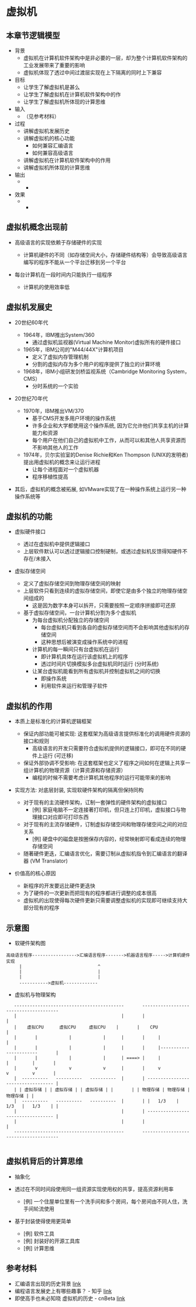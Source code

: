 # 虚拟机

## 本章节逻辑模型

* 背景
    * 虚拟机在计算机软件架构中是非必要的一层，却为整个计算机软件架构的工业发展带来了重要的影响
    * 虚拟机体现了透过中间过渡层实现在上下隔离的同时上下兼容
* 目标
    * 让学生了解虚拟机是甚么
    * 让学生了解虚拟机在计算机软件架构中的作
    * 让学生了解虚拟机所体现的计算思维
* 输入
    * （见参考材料）
* 过程
    * 讲解虚拟机发展历史
    * 讲解虚拟机的核心功能
        * 如何兼容汇编语言
        * 如何兼容高级语言
    * 讲解虚拟机在计算机软件架构中的作用
    * 讲解虚拟机所体现的计算思维
* 输出
    * -
* 效果
    * -

## 虚拟机概念出现前

* 高级语言的实现依赖于存储硬件的实现
    * 计算机硬件的不同（如存储空间大小，存储硬件结构等）会导致高级语言编写的程序不能从一个平台迁移到另一个平台

* 每台计算机在一段时间内只能执行一组程序
    * 计算机的使用效率低

## 虚拟机发展史

* 20世纪60年代
    * 1964年，IBM推出System/360
        * 通过虚拟机监视器(Virtual Machine Monitor)虚拟所有的硬件接口
    * 1965年，IBM公司的"M44/44X"计算机项目
        * 定义了虚拟内存管理机制
        * 分割的虚拟内存为多个用户的程序提供了独立的计算环境
    * 1968年，IBM小组研发剑桥监视系统（Cambridge Monitoring System，CMS）
        * 分时系统的一个实验

* 20世纪70年代
    * 1970年，IBM推出VM/370
        * 基于CMS开发多用户环境的操作系统
        * 许多企业和大学都使用这个操作系统, 因为它允许他们共享主机的计算能力和资源
        * 每个用户在他们自己的虚拟机中工作，从而可以和其他人共享资源而不影响其他人的工作
    * 1974年，贝尔实验室的Denise Richie和Ken Thompson (UNIX的发明者) 提出用虚拟机的概念来让运行进程
        * 让每个进程面对一个虚拟机器
        * 程序移植性提高

* 其后，虚拟机的概念被拓展, 如VMware实现了在一种操作系统上运行另一种操作系统等

## 虚拟机的功能

* 虚拟硬件接口
    * 透过在虚拟机中提供逻辑接口
    * 上层软件默认可以透过逻辑接口控制硬制，或透过虚拟机反馈得知硬件不存在/未接入

* 虚拟存储空间
    * 定义了虚拟存储空间到物理存储空间的映射
    * 上层软件只看到连续的虚拟存储空间，即使它是由多个独立的物理存储空间组成的
        * 这是因为数字本身可以拆开，只需要按照一定顺序拼接即可还原
    * 基于虚拟存储空间，一台计算机分割为多个虚拟机
        * 为每台虚拟机分配独立的存储空间
            * 每台虚拟机只看到各自的虚拟存储空间而不会影响其他虚拟机的存储空间
            * 这种思想后被演变成操作系统中的进程
        * 计算机的每一瞬间只有台虚拟机在运行
            * 即计算机具体在运行该虚拟机上的程序
            * 透过时间片切换模拟多台虚拟机同时运行 (分时系统)
        * 让某台虚拟机能看到所有虚拟机并控制虚拟机之间的切换
            * 即操作系统
            * 利用软件来运行和管理子软件

## 虚拟机的作用

* 本质上是标准化的计算机逻辑框架
    * 保证内部功能可被实现: 这套框架为高级语言提供标准化的调用硬件资源的接口和规则
        * 高级语言的开发只需要符合虚拟机提供的逻辑接口，即可在不同的硬件上运行 (可迁移)
    * 保证外部协调不受影响: 在这套框架也定义了程序之间如何在逻辑上共享一组计算机的物理资源（计算资源和存储资源）
        * 编程的时候不需要考虑计算机其他程序的运行可能带来的影响

* 实现方法: 对底层封装, 实现软硬件架构的隔离但保持同构
    * 对于现有的主流硬件架构，讧制一套弹性的硬件架构的虚拟接口
        * [例] 家庭电脑不一定连接著打印机，但只连上打印机，虚拟接口与物理接口对应即可打印东西
    * 对于现有的主流存储硬件，订制虚拟存储空间和物理存储空间之间的对应关系
        * [例] 硬盘中的磁盘是按圈保存内容的，经常映射即可看成连续的物理存储空间
    * 随著硬件更迭，汇编语言优化，需要订制从虚拟机指令到汇编语言的翻译器 (VM Translator)

* 价值高的核心原因
    * 新程序的开发要远比硬件更迭快
    * 为了硬件的一次更新而把现有的程序都进行调整的成本很高
    * 虚拟机的出现使得每次硬件更新只需要调整虚拟机的实现即可继续支持大部分现有的程序

## 示意图

* 软硬件架构图

```
高级语言程序----------------->汇编语言程序------->机器语言程序----->计算机硬件实现
     |                             ^
     |                             |
     |                             |
     ----------->虚拟机-------------
```

* 虚拟机与物理架构

```
   ------------------------------------------       --------------------------------------
   |                                        |       |                                    |
   |    虚拟CPU      虚拟CPU     虚拟CPU    |       |    CPU                             |
   |       |            |            |      |       |     |                              |
   |       |            |            |      |       |     |-----------------------       |
   |       |            |            |      | ====> |     |            |         |       |
   |       v            v            v      |       |     v            v         v       |
   |  ----------   ----------   ----------  |       | ---------------------------------- |
   | | 虚拟存储 | | 虚拟存储 | | 虚拟存储 | |       | | 物理存储 | 物理存储 | 物理存储 | |
   |  ----------   ----------   ----------  |       | |   1/3    |    1/3   |   1/3    | |
   |                                        |       | ---------------------------------- |
   |                                        |       |                                    |
   ------------------------------------------       --------------------------------------
   
```

## 虚拟机背后的计算思维

* 抽象化

* 透过在不同时间段使用同一组资源实现使用权的共享，提高资源利用率
    * [例] 一个住屋单位里有一个洗手间和多个房间，每个房间由不同人住，洗手间轮流使用

* 基于封装使得使用更简单
    * [例] 软件工具
    * [例] 封装好的开源工具库
    * [例] 计算思维

## 参考材料

* 汇编语言出现的历史背景 [link](http://blog.csdn.net/shisiye15/article/details/7697399)
* 编程语言发展史上有哪些趣事？ - 知乎 [link](https://www.zhihu.com/question/19811764)
* 即使高手也未必知晓 虚拟机的历史 - cnBeta [link](http://www.cnbeta.com/articles/127802.htm)